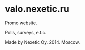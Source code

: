 valo.nexetic.ru
===============
Promo website.

Polls, surveys, e.t.c.

Made by Nexetic Oy. 2014. Moscow.
